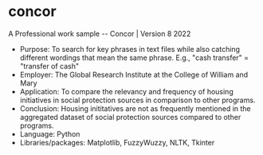 # concor
A Professional work sample -- Concor | Version 8 2022

- Purpose: To search for key phrases in text files while also catching different wordings that mean the same phrase. E.g., "cash transfer" = "transfer of cash"
- Employer: The Global Research Institute at the College of William and Mary
- Application: To compare the relevancy and frequency of housing initiatives in social protection sources in comparison to other programs.
- Conclusion: Housing inititatives are not as frequently mentioned in the aggregated dataset of social protection sources compared to other programs.
- Language: Python
- Libraries/packages: Matplotlib, FuzzyWuzzy, NLTK, Tkinter
